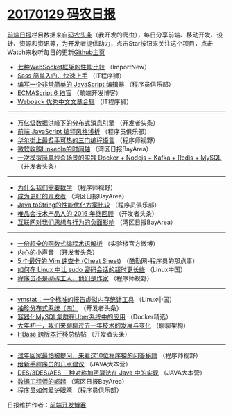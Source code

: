 # [20170129 码农日报](https://github.com/kujian/frontendDaily/blob/master/2017/01/29.md)

[前端日报](http://caibaojian.com/c/news)栏目数据来自[码农头条](http://hao.caibaojian.com/)（我开发的爬虫），每日分享前端、移动开发、设计、资源和资讯等，为开发者提供动力，点击Star按钮来关注这个项目，点击Watch来收听每日的更新[Github主页](https://github.com/kujian/frontendDaily)
* [七种WebSocket框架的性能比较](http://hao.caibaojian.com/23973.html) （ImportNew）
* [Sass 简单入门、快速上手](http://hao.caibaojian.com/24042.html) （IT程序狮）
* [编写一个非常简单的 JavaScript 编辑器](http://hao.caibaojian.com/24024.html) （程序员俱乐部）
* [ECMAScript 6 扫盲](http://hao.caibaojian.com/23987.html) （前端开发博客）
* [Webpack 优秀中文文章合辑](http://hao.caibaojian.com/24043.html) （IT程序狮）

***
* [万亿级数据洪峰下的分布式消息引擎](http://hao.caibaojian.com/23981.html) （开发者头条）
* [前端 JavaScript 编程风格浅析](http://hao.caibaojian.com/24025.html) （程序员俱乐部）
* [华尔街上最炙手可热的三门编程语言](http://hao.caibaojian.com/23983.html) （程序师视野）
* [微软收购LinkedIn的时间轴](http://hao.caibaojian.com/24015.html) （湾区日报BayArea）
* [一次模拟简单秒杀场景的实践 Docker + Nodejs + Kafka + Redis + MySQL](http://hao.caibaojian.com/24027.html) （开发者头条）

***
* [为什么我们需要数学](http://hao.caibaojian.com/24039.html) （程序师视野）
* [成为更好的开发者](http://hao.caibaojian.com/23975.html) （湾区日报BayArea）
* [Java toString的性能优化方案比较](http://hao.caibaojian.com/24022.html) （程序员俱乐部）
* [唯品会技术产品人的 2016 年终回顾](http://hao.caibaojian.com/24030.html) （开发者头条）
* [互联网对我们思想与行为的负面影响](http://hao.caibaojian.com/24009.html) （湾区日报BayArea）

***
* [一份超全的函数式编程术语解析](http://hao.caibaojian.com/24041.html) （实验楼官方微博）
* [内心的小声音](http://hao.caibaojian.com/24026.html) （开发者头条）
* [5 个最好的 Vim 速查卡 (Cheat Sheet)](http://hao.caibaojian.com/23986.html) （酷勤网-程序员的那点事）
* [如何在 Linux 中让 sudo 密码会话的超时更长些](http://hao.caibaojian.com/24016.html) （Linux中国）
* [程序员不是砌砖工人，他们是作家](http://hao.caibaojian.com/24038.html) （程序师视野）

***
* [vmstat：一个标准的报告虚拟内存统计工具](http://hao.caibaojian.com/24017.html) （Linux中国）
* [袖珍分布式系统（四）](http://hao.caibaojian.com/24028.html) （开发者头条）
* [容器化MySQL集群在Uber系统中的应用](http://hao.caibaojian.com/24007.html) （Docker精选）
* [大年初一，我们来聊聊过去一年技术的发展与变化](http://hao.caibaojian.com/24018.html) （聊聊架构）
* [HBase 跨版本迁移总结帖](http://hao.caibaojian.com/24029.html) （开发者头条）

***
* [过年回家最怕被提问，来看这10位程序猿的问答秘籍](http://hao.caibaojian.com/24040.html) （程序师视野）
* [给新手程序员的几点建议](http://hao.caibaojian.com/24019.html) （JAVA大本营）
* [DES/3DES/AES 三种对称加密算法在 Java 中的实现](http://hao.caibaojian.com/24020.html) （JAVA大本营）
* [数据工程师的崛起](http://hao.caibaojian.com/24010.html) （湾区日报BayArea）
* [程序员如何爱护眼睛](http://hao.caibaojian.com/24021.html) （程序员俱乐部）

日报维护作者：[前端开发博客](http://caibaojian.com/) 